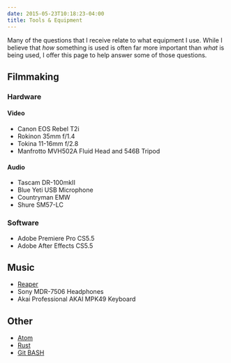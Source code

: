 ```yaml
---
date: 2015-05-23T10:18:23-04:00
title: Tools & Equipment
---
```


Many of the questions that I receive relate to what equipment I use. While I
believe that *how* something is used is often far more important than *what*
is being used, I offer this page to help answer some of those questions.

Filmmaking
----------

### Hardware ###

#### Video ####

+ Canon EOS Rebel T2i
+ Rokinon 35mm f/1.4
+ Tokina 11-16mm f/2.8
+ Manfrotto MVH502A Fluid Head and 546B Tripod

#### Audio ####

+ Tascam DR-100mkII
+ Blue Yeti USB Microphone
+ Countryman EMW
+ Shure SM57-LC

### Software ###

+ Adobe Premiere Pro CS5.5
+ Adobe After Effects CS5.5

Music
-----

+ [Reaper](http://reaper.fm/)
+ Sony MDR-7506 Headphones
+ Akai Professional AKAI MPK49 Keyboard

Other
-----

+ [Atom](https://atom.io/)
+ [Rust](https://rust-lang.org/)
+ [Git BASH](https://msysgit.github.io/)
